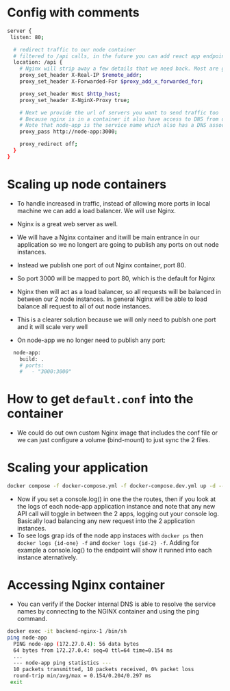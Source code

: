 # Config with comments

```bash
server {
 listen: 80;

  # redirect traffic to our node container
  # filtered to /api calls, in the future you can add react app endpoints here as well
  location: /api {
    # Nginx will strip away a few details that we need back. Most are good practices
    proxy_set_header X-Real-IP $remote_addr;
    proxy_set_header X-Forwarded-For $proxy_add_x_forwarded_for;

    proxy_set_header Host $http_host;
    proxy_set_header X-NginX-Proxy true;

    # Next we provide the url of servers you want to send traffic too
    # Because nginx is in a container it also have access to DNS from docker compose networks
    # Note that node-app is the service name which also has a DNS assocciated to
    proxy_pass http://node-app:3000;

    proxy_redirect off;
  }
}
```

# Scaling up node containers

- To handle increased in traffic, instead of allowing more ports in local machine we can add a load balancer. We will use Nginx.
- Nginx is a great web server as well.
- We will have a Nginx container and itwill be main entrance in our application so we no longert are going to publish any ports on out node instances.
- Instead we publish one port of out Nginx container, port 80.
- So port 3000 will be mapped to port 80, which is the default for Nginx
- Nginx then will act as a load balancer, so all requests will be balanced in between our 2 node instances. In general Nginx will be able to load balance all request to all of out node instances.
- This is a clearer solution because we will only need to publsh one port and it will scale very well

- On node-app we no longer need to publish any port:

```bash
  node-app:
    build: .
    # ports:
    #   - "3000:3000"
```

# How to get `default.conf` into the container

- We could do out own custom Nginx image that includes the conf file or we can just configure a volume (bind-mount) to just sync the 2 files.

# Scaling your application

```bash
docker compose -f docker-compose.yml -f docker-compose.dev.yml up -d --build --scale node-app=2
```

- Now if you set a console.log() in one the the routes, then if you look at the logs of each node-app application instance and note that any new API call will toggle in between the 2 apps, logging out your console log. Basically load balancing any new request into the 2 application instances.
- To see logs grap ids of the node app instaces with `docker ps` then `docker logs {id-one} -f` and `docker logs {id-2} -f`. Adding for example a console.log() to the endpoint will show it runned into each instance aternatively.

# Accessing Nginx container

- You can verify if the Docker internal DNS is able to resolve the service names by connecting to the NGINX container and using the ping command.

```bash
docker exec -it backend-nginx-1 /bin/sh
ping node-app
  PING node-app (172.27.0.4): 56 data bytes
  64 bytes from 172.27.0.4: seq=0 ttl=64 time=0.154 ms
  ...
  --- node-app ping statistics ---
  10 packets transmitted, 10 packets received, 0% packet loss
  round-trip min/avg/max = 0.154/0.204/0.297 ms
 exit
```
